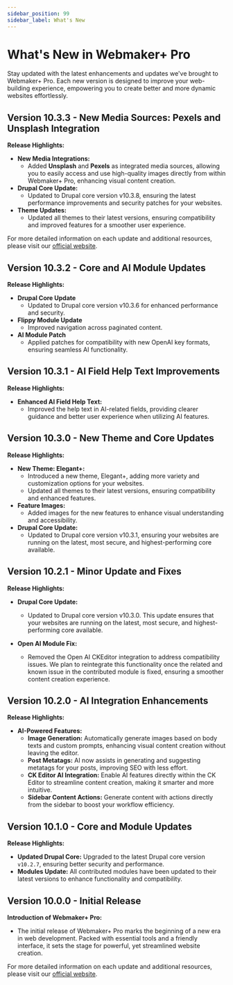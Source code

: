 ```yaml
---
sidebar_position: 99
sidebar_label: What's New
---
```


# What's New in Webmaker+ Pro

Stay updated with the latest enhancements and updates we've brought to Webmaker+ Pro. Each new version is designed to improve your web-building experience, empowering you to create better and more dynamic websites effortlessly.

## Version 10.3.3 - New Media Sources: Pexels and Unsplash Integration

**Release Highlights:**

- **New Media Integrations:**
  - Added **Unsplash** and **Pexels** as integrated media sources, allowing you to easily access and use high-quality images directly from within Webmaker+ Pro, enhancing visual content creation.
- **Drupal Core Update:**
  - Updated to Drupal core version v10.3.8, ensuring the latest performance improvements and security patches for your websites.
- **Theme Updates:**
  - Updated all themes to their latest versions, ensuring compatibility and improved features for a smoother user experience.

For more detailed information on each update and additional resources, please visit our [official website](https://webmaker.morethanthemes.com/).

## Version 10.3.2 - Core and AI Module Updates

**Release Highlights:**

- **Drupal Core Update**
  - Updated to Drupal core version v10.3.6 for enhanced performance and security.
- **Flippy Module Update**
  - Improved navigation across paginated content.
- **AI Module Patch**
  - Applied patches for compatibility with new OpenAI key formats, ensuring seamless AI functionality.

## Version 10.3.1 - AI Field Help Text Improvements

**Release Highlights:**

- **Enhanced AI Field Help Text:**
  - Improved the help text in AI-related fields, providing clearer guidance and better user experience when utilizing AI features.

## Version 10.3.0 - New Theme and Core Updates

**Release Highlights:**

- **New Theme: Elegant+:**
  - Introduced a new theme, Elegant+, adding more variety and customization options for your websites.
  - Updated all themes to their latest versions, ensuring compatibility and enhanced features.
- **Feature Images:**
  - Added images for the new features to enhance visual understanding and accessibility.
- **Drupal Core Update:**
  - Updated to Drupal core version v10.3.1, ensuring your websites are running on the latest, most secure, and highest-performing core available.

## Version 10.2.1 - Minor Update and Fixes

**Release Highlights:**

- **Drupal Core Update:**
  - Updated to Drupal core version v10.3.0. This update ensures that your websites are running on the latest, most secure, and highest-performing core available.

- **Open AI Module Fix:**
  - Removed the Open AI CKEditor integration to address compatibility issues. We plan to reintegrate this functionality once the related and known issue in the contributed module is fixed, ensuring a smoother content creation experience.


## Version 10.2.0 - AI Integration Enhancements

**Release Highlights:**

- **AI-Powered Features:**
  - **Image Generation:** Automatically generate images based on body texts and custom prompts, enhancing visual content creation without leaving the editor.
  - **Post Metatags:** AI now assists in generating and suggesting metatags for your posts, improving SEO with less effort.
  - **CK Editor AI Integration:** Enable AI features directly within the CK Editor to streamline content creation, making it smarter and more intuitive.
  - **Sidebar Content Actions:** Generate content with actions directly from the sidebar to boost your workflow efficiency.

## Version 10.1.0 - Core and Module Updates

**Release Highlights:**

- **Updated Drupal Core:** Upgraded to the latest Drupal core version `v10.2.7`, ensuring better security and performance.
- **Modules Update:** All contributed modules have been updated to their latest versions to enhance functionality and compatibility.

## Version 10.0.0 - Initial Release

**Introduction of Webmaker+ Pro:**

- The initial release of Webmaker+ Pro marks the beginning of a new era in web development. Packed with essential tools and a friendly interface, it sets the stage for powerful, yet streamlined website creation.

For more detailed information on each update and additional resources, please visit our [official website](https://webmaker.morethanthemes.com/).


